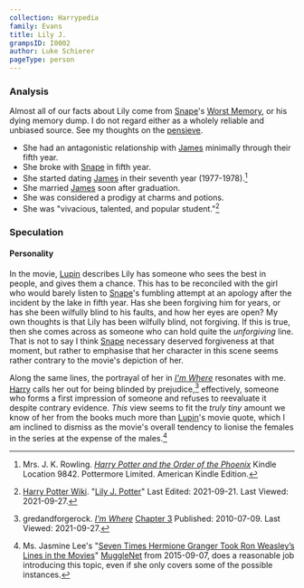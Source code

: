 ```yaml
---
collection: Harrypedia
family: Evans
title: Lily J.
grampsID: I0002
author: Luke Schierer
pageType: person
---
```


### Analysis

Almost all of our facts about Lily come from [Snape]'s [Worst Memory][], or his
dying memory dump. I do not regard either as a wholely reliable and unbiased
source. See my thoughts on the [pensieve][].

[pensieve]: /harrypedia/magic/time/pensieve/
[Snape]: /harrypedia/people/snape/severus/
[Worst Memory]: /harrypedia/people/snape/severus/swm/

- She had an antagonistic relationship with [James] minimally through their
  fifth year.
- She broke with [Snape] in fifth year.
- She started dating [James] in their seventh year (1977-1978).[^20210927-3]
- She married [James] soon after graduation.
- She was considered a prodigy at charms and potions.
- She was "vivacious, talented, and popular student."[^20210927-1]

[^20210927-3]:
    Mrs. J. K. Rowling.
    _[Harry Potter and the Order of the Phoenix](https://www.goodreads.com/book/show/2.Harry_Potter_and_the_Order_of_the_Phoenix)_
    Kindle Location 9842. Pottermore Limited. American Kindle Edition.

[^20210927-1]:
    [Harry Potter Wiki](https://harrypotter.fandom.com/).
    "[Lily J. Potter](https://harrypotter.fandom.com/wiki/Lily_J._Potter)"
    Last Edited: 2021-09-21. Last Viewed: 2021-09-27.

### Speculation

#### Personality

In the movie, [Lupin] describes Lily has someone who sees the best in people, and
gives them a chance. This has to be reconciled with the girl who would barely
listen to [Snape]'s fumbling attempt at an apology after the incident by the
lake in fifth year. Has she been forgiving him for years, or has she been
wilfully blind to his faults, and how her eyes are open? My own thoughts is
that Lily has been wilfully blind, not forgiving. If this is true, then she
comes across as someone who can hold quite the _unforgiving_ line. That is not
to say I think [Snape] necessary deserved forgiveness at that moment, but
rather to emphasise that her character in this scene seems rather contrary to
the movie's depiction of her.

Along the same lines, the portrayal of her in _[I'm Where][GAFRIW1]_ resonates
with me. [Harry] calls her out for being blinded by prejudice,[^20210927-4]
effectively, someone who forms a first impression of someone and refuses to
reevaluate it despite contrary evidence. _This_ view seems to fit the _truly
tiny_ amount we know of her from the books much more than [Lupin]'s movie
quote, which I am inclined to dismiss as the movie's overall tendency to lionise
the females in the series at the expense of the males.[^20210927-2]

[GAFRIW1]: https://www.fanfiction.net/s/6126906
[GAFRIW2]: https://www.fanfiction.net/s/6126906
[James]: /harrypedia/people/potter/james/
[Harry]: /harrypedia/people/potter/harry_james/
[Lupin]: /harrypedia/people/lupin/remus_john/
[Snape]: /harrypedia/people/snape/severus/

[^20210927-4]:
    gredandforgerock.
    _[I'm Where][GAFRIW2]_ [Chapter 3](https://www.fanfiction.net/s/6126906/3/I-m-Where)
    Published: 2010-07-09. Last Viewed: 2021-09-27.

[^20210927-2]:
    Ms. Jasmine Lee's "[Seven Times Hermione Granger Took Ron
    Weasley’s Lines in the Movies](https://www.mugglenet.com/2015/09/7-times-hermione-granger-took-ron-weasleys-lines-in-the-movies/)"
    [MuggleNet](https://www.mugglenet.com/) from 2015-09-07, does a reasonable
    job introducing this topic, even if she only covers some of the possible
    instances.
